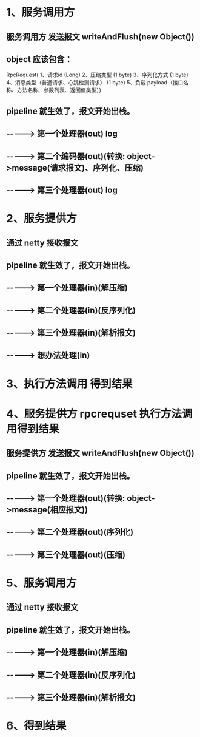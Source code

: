 # 1、服务调用方
## 服务调用方 发送报文 writeAndFlush(new Object())
## object 应该包含：
RpcRequest(
1、请求id (Long)
2、压缩类型 (1 byte)
3、序列化方式 (1 byte)
4、消息类型（普通请求、心跳检测请求） (1 byte)
5、负载 payload（接口名称、方法名称、参数列表、返回值类型）)
## pipeline 就生效了，报文开始出栈。
## -----> 第一个处理器(out) log
## -----> 第二个编码器(out)(转换: object->message(请求报文)、序列化、压缩)
## -----> 第三个处理器(out) log
# 2、服务提供方 
## 通过 netty 接收报文
## pipeline 就生效了，报文开始出栈。
## -----> 第一个处理器(in)(解压缩)
## -----> 第二个处理器(in)(反序列化)
## -----> 第三个处理器(in)(解析报文)
## -----> 想办法处理(in)
# 3、执行方法调用 得到结果
# 4、服务提供方 rpcrequset 执行方法调用得到结果
## 服务提供方 发送报文 writeAndFlush(new Object())
## pipeline 就生效了，报文开始出栈。
## -----> 第一个处理器(out)(转换: object->message(相应报文))
## -----> 第二个处理器(out)(序列化)
## -----> 第三个处理器(out)(压缩)
# 5、服务调用方
## 通过 netty 接收报文
## pipeline 就生效了，报文开始出栈。
## -----> 第一个处理器(in)(解压缩)
## -----> 第二个处理器(in)(反序列化)
## -----> 第三个处理器(in)(解析报文)
# 6、得到结果